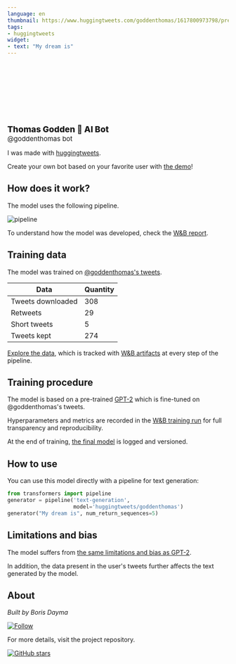 ```yaml
---
language: en
thumbnail: https://www.huggingtweets.com/goddenthomas/1617800973798/predictions.png
tags:
- huggingtweets
widget:
- text: "My dream is"
---
```


<div>
<div style="width: 132px; height:132px; border-radius: 50%; background-size: cover; background-image: url('https://pbs.twimg.com/profile_images/1189466513113321473/muTPl9sy_400x400.jpg')">
</div>
<div style="margin-top: 8px; font-size: 19px; font-weight: 800">Thomas Godden 🤖 AI Bot </div>
<div style="font-size: 15px">@goddenthomas bot</div>
</div>

I was made with [huggingtweets](https://github.com/borisdayma/huggingtweets).

Create your own bot based on your favorite user with [the demo](https://colab.research.google.com/github/borisdayma/huggingtweets/blob/master/huggingtweets-demo.ipynb)!

## How does it work?

The model uses the following pipeline.

![pipeline](https://github.com/borisdayma/huggingtweets/blob/master/img/pipeline.png?raw=true)

To understand how the model was developed, check the [W&B report](https://wandb.ai/wandb/huggingtweets/reports/HuggingTweets-Train-a-Model-to-Generate-Tweets--VmlldzoxMTY5MjI).

## Training data

The model was trained on [@goddenthomas's tweets](https://twitter.com/goddenthomas).

| Data | Quantity |
| --- | --- |
| Tweets downloaded | 308 |
| Retweets | 29 |
| Short tweets | 5 |
| Tweets kept | 274 |

[Explore the data](https://wandb.ai/wandb/huggingtweets/runs/i8dnp3td/artifacts), which is tracked with [W&B artifacts](https://docs.wandb.com/artifacts) at every step of the pipeline.

## Training procedure

The model is based on a pre-trained [GPT-2](https://huggingface.co/gpt2) which is fine-tuned on @goddenthomas's tweets.

Hyperparameters and metrics are recorded in the [W&B training run](https://wandb.ai/wandb/huggingtweets/runs/34v02f8a) for full transparency and reproducibility.

At the end of training, [the final model](https://wandb.ai/wandb/huggingtweets/runs/34v02f8a/artifacts) is logged and versioned.

## How to use

You can use this model directly with a pipeline for text generation:

```python
from transformers import pipeline
generator = pipeline('text-generation',
                     model='huggingtweets/goddenthomas')
generator("My dream is", num_return_sequences=5)
```

## Limitations and bias

The model suffers from [the same limitations and bias as GPT-2](https://huggingface.co/gpt2#limitations-and-bias).

In addition, the data present in the user's tweets further affects the text generated by the model.

## About

*Built by Boris Dayma*

[![Follow](https://img.shields.io/twitter/follow/borisdayma?style=social)](https://twitter.com/intent/follow?screen_name=borisdayma)

For more details, visit the project repository.

[![GitHub stars](https://img.shields.io/github/stars/borisdayma/huggingtweets?style=social)](https://github.com/borisdayma/huggingtweets)
